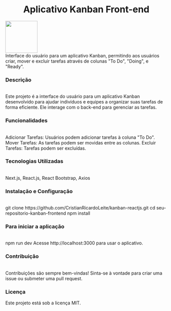 <h1 align="center">Aplicativo Kanban Front-end</h1>
<img src="[https://github.githubassets.com/images/modules/logos_page/GitHub-Mark.png](https://github.com/CristianRicardoLeite/kanban-reactjs/blob/master/public/screencapture-localhost-3000-2024-02-14-15_08_22.png)" width="100vw" height="100">
<br/>
Interface do usuário para um aplicativo Kanban, permitindo aos usuários criar, mover e excluir tarefas através de colunas "To Do", "Doing", e "Ready".
<br/>
<h3>Descrição</h3>
<br/>
Este projeto é a interface do usuário para um aplicativo Kanban desenvolvido para ajudar indivíduos e equipes a organizar suas tarefas de forma eficiente. Ele interage com o back-end para gerenciar as tarefas.
<br/>
<h3>Funcionalidades</h3>
<br/>
Adicionar Tarefas: Usuários podem adicionar tarefas à coluna "To Do".
Mover Tarefas: As tarefas podem ser movidas entre as colunas.
Excluir Tarefas: Tarefas podem ser excluídas.
<br/>
<h3>Tecnologias Utilizadas</h3>
<br/>
Next.js,
React.js,
React Bootstrap,
Axios
<br/>
<h3>Instalação e Configuração</h3>
<br/>
git clone https://github.com/CristianRicardoLeite/kanban-reactjs.git
cd seu-repositorio-kanban-frontend
npm install
<br/>
<h3>Para iniciar a aplicação</h3>
<br/>
npm run dev
Acesse http://localhost:3000 para usar o aplicativo.
<br/>
<h3>Contribuição</h3>
<br/>
Contribuições são sempre bem-vindas! Sinta-se à vontade para criar uma issue ou submeter uma pull request.
<br/>
<h3>Licença</h3>
Este projeto está sob a licença MIT.

